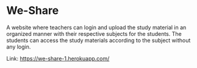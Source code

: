 # We-Share

A website where teachers can login and upload the study material in an organized manner with their respective subjects for the students. 
The students can access the study materials according to the subject without any login.

Link: https://we-share-1.herokuapp.com/
